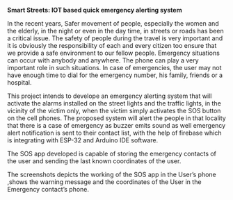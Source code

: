 **Smart Streets: IOT based quick emergency alerting system**

In the recent years, Safer movement of people, especially the women and the elderly, in
the night or even in the day time, in streets or roads has been a critical issue.
The safety of people during the travel is very important and it is obviously the
responsibility of each and every citizen too ensure that we provide a safe environment
to our fellow people.
Emergency situations can occur with anybody and anywhere. The phone can play a
very important role in such situations. In case of emergencies, the user may not
have enough time to dial for the emergency number, his family, friends or a hospital.

This project intends to develope an
emergency alerting system that will activate the alarms installed on the street lights and
the traffic lights, in the vicinity of the victim only, when the victim simply activates the
SOS button on the cell phones.
The proposed system will alert the people in that locality that there is a case of
emergency as buzzer emits sound as well emergency alert notification is sent to their
contact list, with the help of firebase which is integrating with ESP-32 and Arduino IDE
software.


The SOS app developed is capable of storing the emergency contacts of the user and
sending the last known coordinates of the user.

The screenshots depicts the working of the SOS app in the User’s phone ,shows the
warning message and the coordinates of the User in the Emergency contact’s phone.
